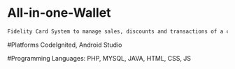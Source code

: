 # All-in-one-Wallet

```bash
Fidelity Card System to manage sales, discounts and transactions of a company, done as result of a final project on the 2nd year of degree proposded by BizDirect.
```

#Platforms
CodeIgnited, Android Studio

#Programming Languages:
PHP, MYSQL, JAVA, HTML, CSS, JS
